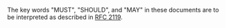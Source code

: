 The key words "MUST", "SHOULD", and "MAY" in these documents are to be interpreted as described in [RFC 2119](http://www.ietf.org/rfc/rfc2119.txt).
